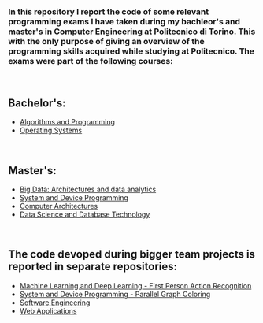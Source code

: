 ### In this repository I report the code of some relevant programming exams I have taken during my bachleor's and master's in Computer Engineering at Politecnico di Torino. This with the only purpose of giving an overview of the programming skills acquired while studying at Politecnico. The exams were part of the following courses:
<br>

## Bachelor's:

- [Algorithms and Programming](https://github.com/gioele-scaletta/Coding-Exams-Politecnico-di-Torino/tree/main/Algorithms_and_Programming)
- [Operating Systems](https://github.com/gioele-scaletta/Coding-Exams-Politecnico-di-Torino/tree/main/Operating_Systems)

<br>

## Master's:

- [Big Data: Architectures and data analytics](https://github.com/gioele-scaletta/Coding-Exams-Politecnico-di-Torino/tree/main/Big_Data_Architectures_an_data_analytics)
- [System and Device Programming](https://github.com/gioele-scaletta/Coding-Exams-Politecnico-di-Torino/tree/main/System_and_Device_Programming)
- [Computer Architectures](https://github.com/gioele-scaletta/Coding-Exams-Politecnico-di-Torino/tree/main/Computer_Architectures)
- [Data Science and Database Technology](https://github.com/gioele-scaletta/Coding-Exams-Politecnico-di-Torino/tree/main/Data_Science_and_Database_Technology)


<br>

## The code devoped during bigger team projects is reported in separate repositories:
- [Machine Learning and Deep Learning - First Person Action Recognition](https://github.com/gioele-scaletta/ML-DL-FPAR)
- [System and Device Programming - Parallel Graph Coloring](https://github.com/gioele-scaletta/Graph-Coloring-System-Device-Programming-Project)
- [Software Engineering](https://github.com/gioele-scaletta/EZShop-Software-Engineering-Project)
- [Web Applications](https://github.com/gioele-scaletta/Web-Applications-Exam)
